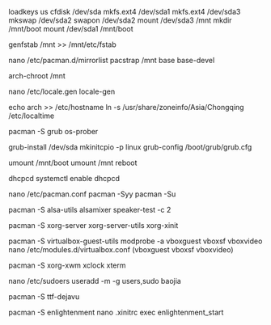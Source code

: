 loadkeys us
cfdisk /dev/sda
mkfs.ext4 /dev/sda1
mkfs.ext4 /dev/sda3
mkswap /dev/sda2
swapon /dev/sda2
mount /dev/sda3 /mnt
mkdir /mnt/boot
mount /dev/sda1 /mnt/boot

genfstab /mnt >> /mnt/etc/fstab

nano /etc/pacman.d/mirrorlist
pacstrap /mnt base base-devel

arch-chroot /mnt

nano /etc/locale.gen
locale-gen

echo arch >> /etc/hostname
ln -s /usr/share/zoneinfo/Asia/Chongqing /etc/localtime

pacman -S grub os-prober

grub-install /dev/sda
mkinitcpio -p linux
grub-config /boot/grub/grub.cfg

umount /mnt/boot
umount /mnt
reboot

dhcpcd
systemctl enable dhcpcd

nano /etc/pacman.conf
pacman -Syy
pacman -Su

pacman -S alsa-utils
alsamixer
speaker-test -c 2

pacman -S xorg-server xorg-server-utils xorg-xinit

pacman -S virtualbox-guest-utils
modprobe -a vboxguest vboxsf vboxvideo
nano /etc/modules.d/virtualbox.conf (vboxguest vboxsf vboxvideo)

pacman -S xorg-xwm xclock xterm

nano /etc/sudoers
useradd -m -g users,sudo baojia

pacman -S ttf-dejavu

pacman -S enlightenment
nano .xinitrc
exec enlightenment_start
